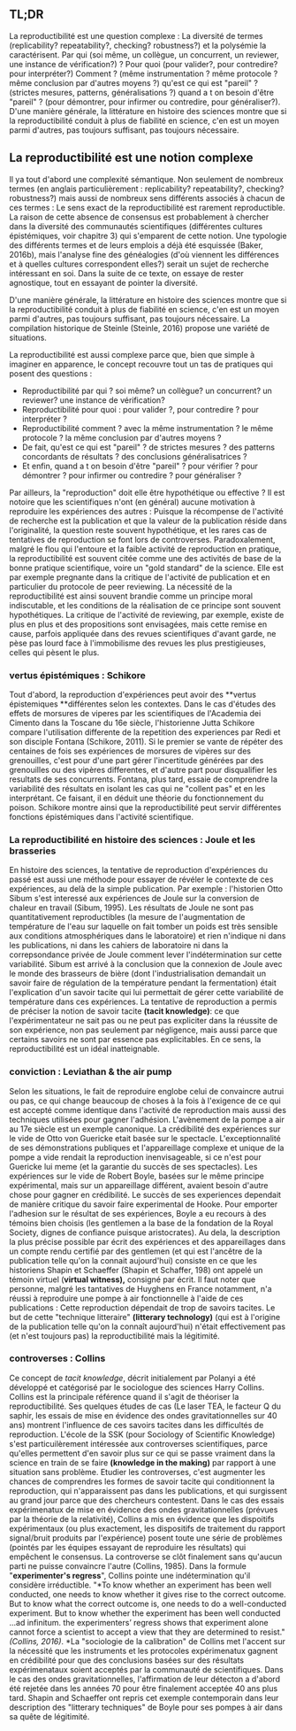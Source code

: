 TL;DR
-----
La reproductibilité est une question complexe : La diversité de termes (replicability? repeatability?, checking? robustness?) et la polysémie la caractérisent. Par qui (soi même, un collègue, un concurrent, un reviewer, une instance de vérification?) ? Pour quoi (pour valider?, pour contredire? pour interpréter?) Comment ? (même instrumentation ? même protocole ? même conclusion par d'autres moyens ?) qu'est ce qui est "pareil" ? (strictes mesures, patterns, généralisations ?) quand a t on besoin d'être "pareil" ? (pour démontrer, pour infirmer ou contredire, pour généraliser?). D'une manière générale, la littérature en histoire des sciences montre que si la reproductibilité conduit à plus de fiabilité en science, c'en est un moyen parmi d'autres, pas toujours suffisant, pas toujours nécessaire.

La reproductibilité est une notion complexe
-------------------------------------------
Il ya tout d'abord une complexité sémantique. Non seulement de nombreux termes (en anglais particulièrement : replicability? repeatability?, checking? robustness?) mais aussi de nombreux sens différents associés à chacun de ces termes : Le sens exact de la reproductibilité est rarement reproductible. La raison de cette absence de consensus est probablement à chercher dans la diversité des communautés scientifiques (différentes cultures épistémiques, voir chapitre 3) qui s'emparent de cette notion. Une typologie des différents termes et de leurs emplois a déjà été esquissée (Baker, 2016b), mais l'analyse fine des généalogies (d'où viennent les différences et à quelles cultures correspondent elles?) serait un sujet de recherche intéressant en soi. Dans la suite de ce texte, on essaye de rester agnostique, tout en essayant de pointer la diversité. 

D'une manière générale, la littérature en histoire des sciences montre que si la reproductibilité conduit à plus de fiabilité en science, c'en est un moyen parmi d'autres, pas toujours suffisant, pas toujours nécessaire. La compilation historique de Steinle (Steinle, 2016) propose une variété de situations.

La reproductibilité est aussi complexe parce que, bien que simple à imaginer en apparence, le concept recouvre tout un tas de pratiques qui posent des questions : 

* Reproductibilité par qui ? soi même? un collègue? un concurrent? un reviewer? une instance de vérification?  
* Reproductibilité pour quoi : pour valider ?, pour contredire ? pour interpréter ? 
* Reproductibilité comment ? avec la même instrumentation ? le même protocole ? la même conclusion par d'autres moyens ?
* De fait, qu'est ce qui est "pareil" ?  de strictes mesures ? des patterns concordants de résultats ? des conclusions généralisatrices ?
* Et enfin,  quand a t on besoin d'être "pareil" ? pour vérifier ? pour démontrer ? pour infirmer ou contredire ? pour généraliser ?


Par ailleurs, la "reproduction" doit elle être hypothétique ou effective ? Il est notoire que les scientifiques n'ont (en général) aucune motivation à reproduire les expériences des autres : Puisque la récompense de l'activité de recherche est la publication et que la valeur de la publication réside dans l'originalité, la question reste souvent hypothétique, et les rares cas de tentatives de reproduction se font lors de controverses. Paradoxalement, malgré le flou qui l'entoure et la faible activité de reproduction en pratique, la reproductibilité est souvent citée comme une des activités de base de la bonne pratique scientifique, voire un "gold standard" de la science. Elle est par exemple pregnante dans la critique de l'activité de publication et en particulier du protocole de peer reviewing. La nécessité de la reproductibilité est ainsi souvent brandie comme un principe moral indiscutable, et les conditions de la réalisation de ce principe sont souvent hypothétiques. La critique de l'activité de reviewing, par exemple, existe de plus en plus et des propositions sont envisagées, mais cette remise en cause, parfois appliquée dans des revues scientifiques d'avant garde, ne pèse pas lourd face à l'immobilisme des revues les plus prestigieuses, celles qui pèsent le plus.

### vertus épistémiques : Schikore
Tout d'abord, la reproduction d'expériences peut avoir des **vertus épistemiques **différentes selon les contextes. Dans le cas d'études des effets de morsures de viperes par les scientifiques de l'Academia dei Cimento dans la Toscane du 16e siècle, l'historienne Jutta Schikore compare l'utilisation differente de la repetition des experiences par Redi et son disciple Fontana (Schikore, 2011). Si le premier se vante de répéter des centaines de fois ses expériences de morsures de vipères sur des grenouilles, c'est pour d'une part gérer l'incertitude générées par des grenouilles ou des vipères differentes, et d'autre part pour disqualifier les resultats de ses concurrents. Fontana, plus tard, essaie de comprendre la variabilité des résultats en isolant les cas qui ne "collent pas" et en les interprétant. Ce faisant, il en déduit une théorie du fonctionnement du poison. Schikore montre ainsi que la reproductibilité peut servir différentes fonctions épistémiques dans l'activité scientifique.

### La reproductibilité en histoire des sciences : Joule et les brasseries
En histoire des sciences, la tentative de reproduction d'expériences du passé est aussi une méthode pour essayer de révéler le contexte de ces expériences, au delà de la simple publication. Par exemple : l'historien Otto Sibum s'est interessé aux expériences de Joule sur la conversion de chaleur en travail (Sibum, 1995). Les résultats de Joule ne sont pas quantitativement reproductibles (la mesure de l'augmentation de température de l'eau sur laquelle on fait tomber un poids est très sensible aux conditions atmosphériques dans le laboratoire) et rien n'indique ni dans les publications, ni dans les cahiers de laboratoire ni dans la correpsondance privée de Joule comment lever l'indétermination sur cette variabilité. Sibum est arrivé à la conclusion que la connexion de Joule avec le monde des brasseurs de bière (dont l'industrialisation demandait un savoir faire de régulation de la température pendant la fermentation) était l'explication d'un savoir tacite qui lui permettait de gérer cette variabilité de température dans ces expériences.  La tentative de reproduction a permis de préciser la notion de savoir tacite **(tacit knowledge)**: ce que l'expérimentateur ne sait pas ou ne peut pas expliciter dans la réussite de son expérience, non pas seulement par négligence, mais aussi parce que certains savoirs ne sont par essence pas explicitables. En ce sens, la reproductibilité est un idéal inatteignable.

### conviction : Leviathan & the air pump
Selon les situations, le fait de reproduire englobe celui de convaincre autrui ou pas, ce qui change beaucoup de choses à la fois à l'exigence de ce qui est accepté comme identique dans l'activité de reproduction mais aussi des techniques utilisées pour gagner l'adhésion.
L'avènement de la pompe a air au 17e siècle est un exemple canonique. La crédibilité des expériences sur le vide de Otto von Guericke etait basée sur le spectacle. L'exceptionnalité de ses démonstrations publiques et l'appareillage complexe et unique de la pompe a vide rendait la reproduction inenvisageable, si ce n'est pour Guericke lui meme (et la garantie du succès de ses spectacles).
Les expériences sur le vide de Robert Boyle, basées sur le même principe expérimental, mais sur un appareillage différent, avaient besoin d'autre chose pour gagner en crédibilité. Le succès de ses experiences dependait de manière critique du savoir faire experimental de Hooke. Pour emporter l'adhesion sur le résultat de ses expériences, Boyle a eu recours à des témoins bien choisis (les gentlemen a la base de la fondation de la Royal Society, dignes de confiance puisque aristocrates). Au dela, la description la plus précise possible par écrit des expériences et des appareillages dans un compte rendu certifié par des gentlemen (et qui est l'ancêtre de la publication telle qu'on la connait aujourd'hui) consiste en ce que les historiens Shapin et Schaeffer (Shapin et Schaffer, 198) ont appelé un témoin virtuel (**virtual witness),** consigné par écrit. Il faut noter que personne, malgré les tantatives de Huyghens en France notamment, n'a réussi à reproduire une pompe à air fonctionnelle à l'aide de ces publications : Cette reproduction dépendait de trop de savoirs tacites. Le but de cette "technique litteraire" **(litterary technology)** (qui est à l'origine de la publication telle qu'on la connaît aujourd'hui) n'était effectivement pas (et n'est toujours pas) la reproductibilité mais la légitimité.

### controverses : Collins
Ce concept de *tacit knowledge*, décrit initialement par Polanyi a été développé et catégorisé par le sociologue des sciences Harry Collins. Collins est la principale référence quand il s'agit de théoriser la reproductibilité. Ses quelques études de cas (Le laser TEA, le facteur Q du saphir, les essais de mise en évidence des ondes gravitationnelles sur 40 ans) montrent l'influence de ces savoirs tacites dans les difficultés de reproduction.
L'école de la SSK (pour Sociology of Scientific Knowledge) s'est particuilèrement intéressée aux controverses scientifiques, parce qu'elles permettent d'en savoir plus sur ce qui se passe vraiment dans la science en train de se faire **(knowledge in the making)** par rapport à une situation sans problème. Etudier les controverses, c'est augmenter les chances de comprendres les formes de savoir tacite qui conditionnent la reproduction, qui n'apparaissent pas dans les publications, et qui surgissent au grand jour parce que des chercheurs contestent.
Dans le cas des essais expérimenatux de mise en évidence des ondes gravitationnelles (prévues par la théorie de la relativité), Collins a mis en évidence que les dispoitifs expérimentaux (ou plus exactement, les dispositifs de traitement du rapport signal/bruit produits par l'expérience) posent toute une série de problèmes (pointés par les équipes essayant de reproduire les résultats) qui empêchent le consensus. La controverse se clôt finalement sans qu'aucun parti ne puisse convaincre l'autre (Collins, 1985). Dans la formule "**experimenter's regress**", Collins pointe une indétermination qu'il considère irréductible. "*To know whether an experiment has been well conducted, one needs to know whether it gives rise to the correct outcome. But to know what the correct outcome is, one needs to do a well-conducted experiment. But to know whether the experiment has been well conducted ...ad infinitum. the experimenters’ regress shows that experiment alone cannot force a scientist to accept a view that they are determined to resist." *(Collins, 2016)*. *La "sociologie de la calibration" de Collins met l'accent sur la nécessité que les instruments et les protocoles expérimenatux gagnent en crédibilité pour que des conclusions basées sur des résultats expérimenataux soient acceptés par la communauté de scientifiques. Dans le cas des ondes gravitationnelles, l'affirmation de leur détecton a d'abord été rejetée dans les années 70 pour être finalement acceptée 40 ans plus tard. Shapin and Schaeffer ont repris cet exemple contemporain dans leur description des "litterary techniques" de Boyle pour ses pompes à air dans sa quête de légitimité.
